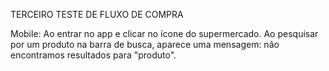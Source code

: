 TERCEIRO TESTE DE FLUXO DE COMPRA

Mobile:
Ao entrar no app e clicar no ícone do supermercado.
Ao pesquisar por um produto na barra de busca, aparece uma mensagem: não encontramos resultados para "produto".

